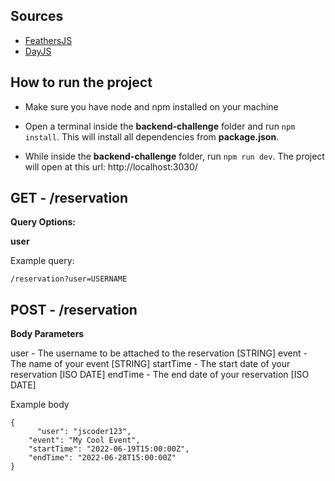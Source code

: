 ## Sources

- [FeathersJS](https://feathersjs.com/)
- [DayJS](https://day.js.org/)

## How to run the project

- Make sure you have node and npm installed on your machine

- Open a terminal inside the **backend-challenge** folder and run `npm install`. This will install all dependencies from **package.json**.

- While inside the **backend-challenge** folder, run `npm run dev`. The project will open at this url: http://localhost:3030/

## GET - /reservation

**Query Options:**

**user**

Example query:

    /reservation?user=USERNAME

## POST - /reservation

**Body Parameters**

user - The username to be attached to the reservation [STRING]
event - The name of your event [STRING]
startTime - The start date of your reservation [ISO DATE]
endTime - The end date of your reservation [ISO DATE]

Example body

    {
    	  "user": "jscoder123",
        "event": "My Cool Event",
        "startTime": "2022-06-19T15:00:00Z",
        "endTime": "2022-06-28T15:00:00Z"
    }

